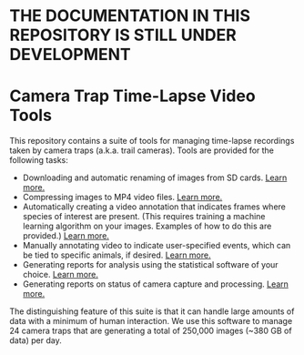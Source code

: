 # THE DOCUMENTATION IN THIS REPOSITORY IS STILL UNDER DEVELOPMENT

# Camera Trap Time-Lapse Video Tools

This repository contains a suite of tools for managing time-lapse recordings taken by camera traps (a.k.a. trail cameras).  Tools are provided for the following tasks:
- Downloading and automatic renaming of images from SD cards. [Learn more.](https://github.com/hiltonml/camera_trap_tools/blob/main/code/autocopy.md)
- Compressing images to MP4 video files. [Learn more.](https://github.com/hiltonml/camera_trap_tools/blob/main/code/create_video.md)
- Automatically creating a video annotation that indicates frames where species of interest are present. (This requires training a machine learning algorithm on your images.  Examples of how to do this are provided.) [Learn more.](https://github.com/hiltonml/camera_trap_tools/blob/main/code/create_annotations.md)
- Manually annotating video to indicate user-specified events, which can be tied to specific animals, if desired. [Learn more.](https://github.com/hiltonml/camera_trap_tools/blob/main/code/annotator.md)
- Generating reports for analysis using the statistical software of your choice. [Learn more.](https://github.com/hiltonml/camera_trap_tools/blob/main/code/annotation_report.md)
- Generating reports on status of camera capture and processing.  [Learn more.](https://github.com/hiltonml/camera_trap_tools/blob/main/code/capture_report.md)


The distinguishing feature of this suite is that it can handle large amounts of data with a minimum of human interaction.  We use this software to manage 24 camera traps that are generating a total of 250,000 images (~380 GB of data) per day.


